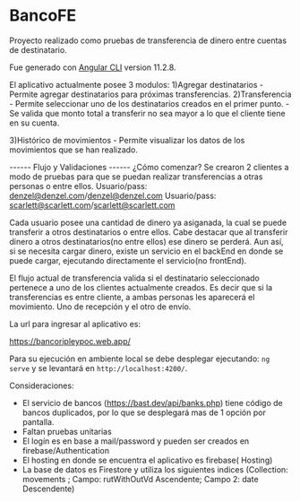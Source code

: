 # BancoFE

Proyecto realizado como pruebas de transferencia de dinero entre cuentas de destinatario.

Fue generado con  [Angular CLI](https://github.com/angular/angular-cli) version 11.2.8.


El aplicativo actualmente posee 3 modulos:
1)Agregar destinatarios
    - Permite agregar destinatarios para próximas transferencias.
2)Transferencia
    - Permite seleccionar uno de los destinatarios creados en el primer punto.
    - Se valida que monto total a transferir no sea mayor a lo que el cliente tiene en su cuenta.

3)Histórico de movimientos
    - Permite visualizar los datos de los movimientos que se han realizado.


------ Flujo y Validaciones ------
¿Cómo comenzar?
Se crearon 2 clientes a modo de pruebas para que se puedan realizar transferencias a otras personas o entre ellos.
Usuario/pass:  denzel@denzel.com/denzel@denzel.com
Usuario/pass:  scarlett@scarlett.com/scarlett@scarlett.com

Cada usuario posee una cantidad de dinero ya asiganada, la cual se puede transferir a otros destinatarios o entre ellos.
Cabe destacar que al transferir dinero a otros destinatarios(no entre ellos) ese dinero se perderá.
Aun así, si se necesita cargar dinero, existe un servicio en el backEnd en donde se puede cargar, ejecutando directamente el servicio(no frontEnd).

El flujo actual de transferencia valida si el destinatario seleccionado pertenece a uno de los clientes actualmente creados. Es decir que si la transferencias es entre cliente, a ambas personas les aparecerá el movimiento. Uno de recepción y el otro de envío.


La url para ingresar al aplicativo es:

https://bancoripleypoc.web.app/



Para su ejecución en ambiente local se debe desplegar ejecutando:
`ng serve`
y se levantará en `http://localhost:4200/`.



Consideraciones:
- El servicio de bancos (https://bast.dev/api/banks.php) tiene código de bancos duplicados, por lo que se desplegará mas de 1 opción por pantalla.
- Faltan pruebas unitarias
- El logín es en base a mail/password y pueden ser creados en firebase/Authentication
- El hosting en donde se encuentra el aplicativo es firebase( Hosting)
- La base de datos es Firestore y utiliza los siguientes indices (Collection: movements	; Campo: rutWithOutVd Ascendente; Campo 2: date Descendente)